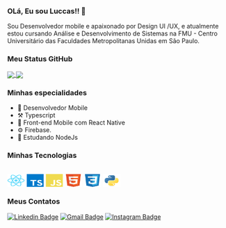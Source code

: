 ### OLá, Eu sou Luccas!! 👋
Sou Desenvolvedor mobile e apaixonado por Design UI /UX, e atualmente estou cursando Análise e Desenvolvimento de Sistemas na FMU -  Centro Universitário das Faculdades Metropolitanas Unidas em São Paulo.

### Meu Status GitHub
<a href="https://github.com/luccasals">
  <img align="center" height="180rem" src="https://github-readme-stats.vercel.app/api?username=luccasals&show_icons=true&theme=dracula&count_private=true">
</a>
<a href="https://github.com/luccasals">
  <img align="center" height="180rem" src="https://github-readme-stats.vercel.app/api/top-langs/?username=luccasals&layout=compact&theme=dracula&count_private=true">
</a>
 

### Minhas especialidades
- 🔭 Desenvolvedor Mobile
- ⚒️ Typescript
- 🌱 Front-end Mobile com React Native
- ⚙️ Firebase.
- 📒 Estudando NodeJs

  
### Minhas Tecnologias
    
<div style="display: inline_block"><br>
  <img align="center" alt="Luccas-React Native" height="30" width="40" src="https://raw.githubusercontent.com/devicons/devicon/master/icons/react/react-original.svg">
  <img align="center" alt="Luccas-Ts" height="30" width="40" src="https://raw.githubusercontent.com/devicons/devicon/master/icons/typescript/typescript-plain.svg">
  <img align="center" alt="Luccas-Js" height="30" width="40" src="https://raw.githubusercontent.com/devicons/devicon/master/icons/javascript/javascript-plain.svg">
  <img align="center" alt="Luccas-HTML" height="30" width="40" src="https://raw.githubusercontent.com/devicons/devicon/master/icons/html5/html5-original.svg">
  <img align="center" alt="Luccas-CSS" height="30" width="40" src="https://raw.githubusercontent.com/devicons/devicon/master/icons/css3/css3-original.svg">
  <img align="center" alt="Luccas-Python" height="30" width="40" src="https://raw.githubusercontent.com/devicons/devicon/master/icons/python/python-original.svg">
  
</div>
  


 ### Meus Contatos

 [![Linkedin Badge](https://img.shields.io/badge/-Linkedin-blue?style=flat-square&logo=Linkedin&logoColor=white&link=https://www.linkedin.com/in/luccasals/)](https://www.linkedin.com/in/luccasals/) 
[![Gmail Badge](https://img.shields.io/badge/-luccasaslveswin.11@outlook.com-c14438?style=flat-square&logo=Gmail&logoColor=white&link=mailto:luccasalveswin.11@outlook.com)](mailto:luccasalveswin.11@outlook.com)
[![Instagram Badge](https://img.shields.io/badge/-Instagram-purple?style=flat-square&logo=Instagram&logoColor=white&link=https://www.instagram.com/sp.luccas/)](https://www.instagram.com/sp.luccas/)
 
